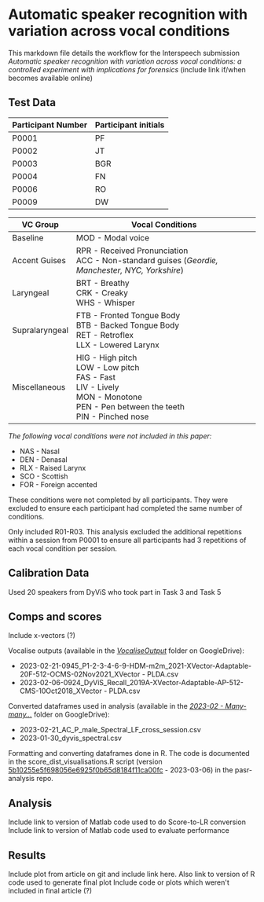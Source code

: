 # Automatic speaker recognition with variation across vocal conditions

This markdown file details the workflow for the Interspeech submission *Automatic speaker recognition with variation across vocal conditions: a controlled experiment with implications for forensics* (include link if/when becomes available online)

## Test Data

| Participant Number | Participant initials |
| --- | --- |
| P0001 | PF |
| P0002 | JT |
| P0003 | BGR |
| P0004 | FN |
| P0006 | RO |
| P0009 | DW |

| VC Group | Vocal Conditions |
| --- | --- |
| Baseline | MOD - Modal voice |
| Accent Guises | RPR - Received Pronunciation <br />ACC - Non-standard guises (*Geordie, Manchester, NYC, Yorkshire*)|
| Laryngeal | BRT - Breathy <br />CRK - Creaky <br />WHS - Whisper |
| Supralaryngeal | FTB - Fronted Tongue Body <br />BTB - Backed Tongue Body <br />RET - Retroflex <br />LLX - Lowered Larynx |
| Miscellaneous | HIG - High pitch <br />LOW - Low pitch <br />FAS - Fast <br />LIV - Lively <br />MON - Monotone <br />PEN - Pen between the teeth <br />PIN - Pinched nose |

*The following vocal conditions were not included in this paper:*
- NAS - Nasal
- DEN - Denasal 
- RLX - Raised Larynx
- SCO - Scottish 
- FOR - Foreign accented

These conditions were not completed by all participants. They were excluded to ensure each participant had completed the same number of conditions. 

Only included R01-R03. This analysis excluded the additional repetitions within a session from P0001 to ensure all participants had 3 repetitions of each vocal condition per session.

## Calibration Data
Used 20 speakers from DyViS who took part in Task 3 and Task 5

## Comps and scores
Include x-vectors (?)

Vocalise outputs (available in the [*VocaliseOutput*](https://drive.google.com/drive/folders/1dHXavYfNbPlqgIaOfZmdUScgfXkrWs41) folder on GoogleDrive):
- 2023-02-21-0945_P1-2-3-4-6-9-HDM-m2m_2021-XVector-Adaptable-20F-512-OCMS-02Nov2021_XVector - PLDA.csv
- 2023-02-06-0924_DyViS_Recall_2019A-XVector-Adaptable-AP-512-CMS-10Oct2018_XVector - PLDA.csv

Converted dataframes used in analysis (available in the [*2023-02 - Many-many...*](https://drive.google.com/drive/folders/1zUoF8sPScbPksuMB7sg7UXPiDCu7cHZW) folder on GoogleDrive):
- 2023-02-21_AC_P_male_Spectral_LF_cross_session.csv
- 2023-01-30_dyvis_spectral.csv

Formatting and converting dataframes done in R. The code is documented in the score_dist_visualisations.R script (version [5b10255e5f698056e6925f0b65d8184f11ca00fc](https://github.com/uoy-research/pasr-analysis/blob/5b10255e5f698056e6925f0b65d8184f11ca00fc/score_dist_visualisations.R) - 2023-03-06) in the pasr-analysis repo. 

## Analysis 
Include link to version of Matlab code used to do Score-to-LR conversion
Include link to version of Matlab code used to evaluate performance

## Results
Include plot from article on git and include link here. Also link to version of R code used to generate final plot
Include code or plots which weren't included in final article (?)